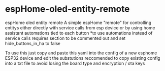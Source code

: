 # espHome-oled-entity-remote
espHome oled entity remote
A simple espHome "remote" for controlling entitys 
either directly with service calls from esp device
or by using home assistant automations tied to each button
*to use automations instead of service calls requires section to
be commented out and set hide_buttons_in_ha to false

To use this just copy and paste this yaml into the config of a new esphome ESP32 device 
and edit the substutions 
reccomended to copy existing config into a txt file to avoid losing the board type
and encryption / ota keys
